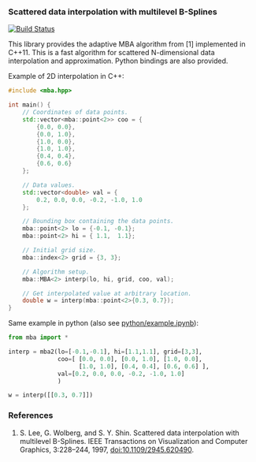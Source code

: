 ### Scattered data interpolation with multilevel B-Splines

[![Build Status](https://travis-ci.org/ddemidov/mba.svg?branch=master)](https://travis-ci.org/ddemidov/mba)

This library provides the adaptive MBA algorithm from [1] implemented in C++11.
This is a fast algorithm for scattered N-dimensional data interpolation and
approximation. Python bindings are also provided.

Example of 2D interpolation in C++:
```cpp
#include <mba.hpp>

int main() {
    // Coordinates of data points.
    std::vector<mba::point<2>> coo = {
        {0.0, 0.0},
        {0.0, 1.0},
        {1.0, 0.0},
        {1.0, 1.0},
        {0.4, 0.4},
        {0.6, 0.6}
    };

    // Data values.
    std::vector<double> val = {
        0.2, 0.0, 0.0, -0.2, -1.0, 1.0
    };

    // Bounding box containing the data points.
    mba::point<2> lo = {-0.1, -0.1};
    mba::point<2> hi = { 1.1,  1.1};

    // Initial grid size.
    mba::index<2> grid = {3, 3};

    // Algorithm setup.
    mba::MBA<2> interp(lo, hi, grid, coo, val);

    // Get interpolated value at arbitrary location.
    double w = interp(mba::point<2>{0.3, 0.7});
}
```

Same example in python (also see
[python/example.ipynb](http://nbviewer.ipython.org/github/ddemidov/mba/blob/master/python/example.ipynb)):
```.py
from mba import *

interp = mba2(lo=[-0.1,-0.1], hi=[1.1,1.1], grid=[3,3],
              coo=[ [0.0, 0.0], [0.0, 1.0], [1.0, 0.0],
                    [1.0, 1.0], [0.4, 0.4], [0.6, 0.6] ],
              val=[0.2, 0.0, 0.0, -0.2, -1.0, 1.0]
              )

w = interp([[0.3, 0.7]])
```

### References

1. S. Lee, G. Wolberg, and S. Y. Shin. Scattered data interpolation with
   multilevel B-Splines. IEEE Transactions on Visualization and
   Computer Graphics, 3:228–244, 1997, [doi:10.1109/2945.620490](https://doi.org/10.1109/2945.620490).

